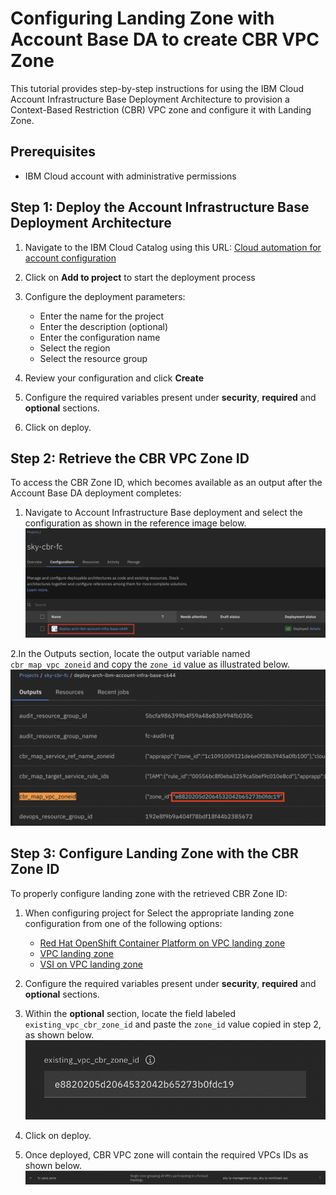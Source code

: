 
# Configuring Landing Zone with Account Base DA to create CBR VPC Zone

This tutorial provides step-by-step instructions for using the  IBM Cloud Account Infrastructure Base Deployment Architecture to provision a Context-Based Restriction (CBR) VPC zone and configure it with Landing Zone.

## Prerequisites

- IBM Cloud account with administrative permissions

## Step 1: Deploy the Account Infrastructure Base Deployment Architecture

1. Navigate to the IBM Cloud Catalog using this URL:
   [Cloud automation for account configuration](https://cloud.ibm.com/catalog/7a4d68b4-cf8b-40cd-a3d1-f49aff526eb3/architecture/deploy-arch-ibm-account-infra-base-63641cec-6093-4b4f-b7b0-98d2f4185cd6-global?kind=terraform&format=terraform&version=93c7f855-881d-459b-8999-4567a4883f57-global)

2. Click on **Add to project** to start the deployment process

3. Configure the deployment parameters:
   - Enter the name for the project
   - Enter the description (optional)
   - Enter the configuration name
   - Select the region
   - Select the resource group

4. Review your configuration and click **Create**

5. Configure the required variables present under **security**, **required** and **optional** sections.

6. Click on deploy.

## Step 2: Retrieve the CBR VPC Zone ID

To access the CBR Zone ID, which becomes available as an output after the Account Base DA deployment completes:

1. Navigate to Account Infrastructure Base deployment and select the configuration as shown in the reference image below.
![Projects Account Infrastructure Base Deployment](https://raw.githubusercontent.com/terraform-ibm-modules/terraform-ibm-landing-zone/main/reference-architectures/infra-base-deployed.png)

2.In the Outputs section, locate the output variable named `cbr_map_vpc_zoneid` and copy the `zone_id` value as illustrated below.
![Projects Account Infrastructure Base Deployment CBR Zone VPC ID Output](https://raw.githubusercontent.com/terraform-ibm-modules/terraform-ibm-landing-zone/main/reference-architectures/infra-base-cbr-vpc-zone-id.png)

## Step 3:  Configure Landing Zone with the CBR Zone ID

To properly configure landing zone with the retrieved CBR Zone ID:

1. When configuring project for
Select the appropriate landing zone configuration from one of the following options:
   - [Red Hat OpenShift Container Platform on VPC landing zone](https://cloud.ibm.com/catalog/architecture/deploy-arch-ibm-slz-ocp-95fccffc-ae3b-42df-b6d9-80be5914d852-global)
   - [VPC landing zone](https://cloud.ibm.com/catalog/architecture/deploy-arch-ibm-slz-vpc-9fc0fa64-27af-4fed-9dce-47b3640ba739-global)
   - [VSI on VPC landing zone](https://cloud.ibm.com/catalog/architecture/deploy-arch-ibm-slz-vsi-ef663980-4c71-4fac-af4f-4a510a9bcf68-global)

2. Configure the required variables present under **security**, **required** and **optional** sections.

3. Within the **optional** section, locate the field labeled `existing_vpc_cbr_zone_id` and paste the `zone_id` value copied in step 2, as shown below.
![Adding CBR VPC Zone ID](https://raw.githubusercontent.com/terraform-ibm-modules/terraform-ibm-landing-zone/main/reference-architectures/existing_vpc_cbr_zone_id.png)

4. Click on deploy.

5. Once deployed, CBR VPC zone will contain the required VPCs IDs as shown below.
![CBR VPC zone containing required VPC IDs](https://raw.githubusercontent.com/terraform-ibm-modules/terraform-ibm-landing-zone/main/reference-architectures/cbr-vpc-zone.png)
